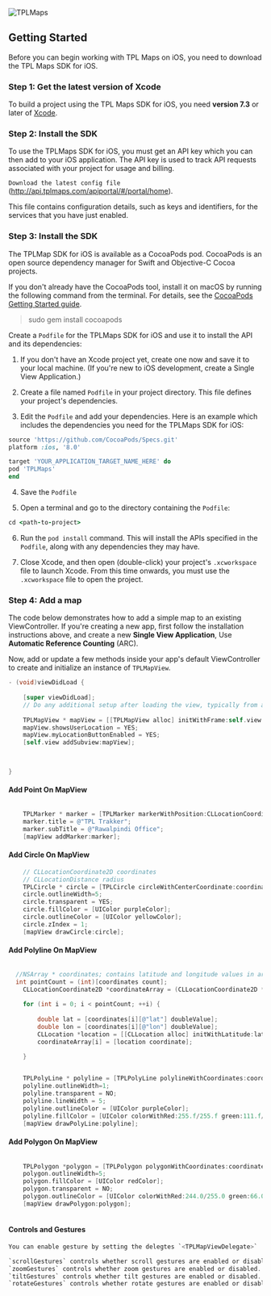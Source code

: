 ![TPLMaps](https://dl.dropboxusercontent.com/s/ks2tbo6ghpwwda0/TPLMapsLogo.png)

## Getting Started
Before you can begin working with TPL Maps on iOS, you need to download the TPL Maps SDK for iOS.

### Step 1: Get the latest version of Xcode
To build a project using the TPL Maps SDK for iOS, you need **version 7.3** or later of [Xcode](https://developer.apple.com/xcode/).

### Step 2: Install the SDK

To use the TPLMaps SDK for iOS, you must get an API key which you can then add to your iOS application.  The API key is used to track API requests associated with your project for usage and billing.

`Download the latest config file` 
(http://api.tplmaps.com/apiportal/#/portal/home).

This file contains configuration details, such as keys and identifiers, for the services that you have just enabled.

### Step 3: Install the SDK

The TPLMap SDK for iOS is available as a CocoaPods pod. CocoaPods is an open source dependency manager for Swift and Objective-C Cocoa projects.

If you don't already have the CocoaPods tool, install it on macOS by running the following command from the terminal. For details, see the [CocoaPods Getting Started guide](https://guides.cocoapods.org/using/getting-started.html).

> sudo gem install cocoapods

Create a `Podfile` for the TPLMaps SDK for iOS and use it to install the API and its dependencies:

1. If you don't have an Xcode project yet, create one now and save it to your local machine. (If you're new to iOS development, create a Single View Application.)

2. Create a file named `Podfile` in your project directory. This file defines your project's dependencies. 

3. Edit the `Podfile` and add your dependencies. Here is an example which includes the dependencies you need for the TPLMaps SDK for iOS:

```ruby
source 'https://github.com/CocoaPods/Specs.git'
platform :ios, '8.0'

target 'YOUR_APPLICATION_TARGET_NAME_HERE' do
pod 'TPLMaps'
end
```

4. Save the `Podfile`

5. Open a terminal and go to the directory containing the `Podfile`:
```ruby
cd <path-to-project>
```

6. Run the `pod install` command. This will install the APIs specified in the `Podfile`, along with any dependencies they may have.

7. Close Xcode, and then open (double-click) your project's `.xcworkspace` file to launch Xcode. From this time onwards, you must use the `.xcworkspace` file to open the project.

### Step 4: Add a map
The code below demonstrates how to add a simple map to an existing ViewController. If you're creating a new app, first follow the installation instructions above, and create a new **Single View Application**, Use **Automatic Reference Counting** (ARC).

Now, add or update a few methods inside your app's default ViewController to create and initialize an instance of `TPLMapView`.

```objective-c
- (void)viewDidLoad {
    
    [super viewDidLoad];
    // Do any additional setup after loading the view, typically from a nib.
    
    TPLMapView * mapView = [[TPLMapView alloc] initWithFrame:self.view.frame];
    mapView.showsUserLocation = YES;
    mapView.myLocationButtonEnabled = YES;
    [self.view addSubview:mapView];


    
}

```

#### Add Point On MapView
```objective-c

    TPLMarker * marker = [TPLMarker markerWithPosition:CLLocationCoordinate2DMake(33.522484, 73.094552)];
    marker.title = @"TPL Trakker";
    marker.subTitle = @"Rawalpindi Office";
    [mapView addMarker:marker];

```

#### Add Circle On MapView
```objective-c
    // CLLocationCoordinate2D coordinates
    // CLLocationDistance radius
    TPLCircle * circle = [TPLCircle circleWithCenterCoordinate:coordinates radius:radius];
    circle.outlineWidth=5;
    circle.transparent = YES;
    circle.fillColor = [UIColor purpleColor];
    circle.outlineColor = [UIColor yellowColor];
    circle.zIndex = 1;
    [mapView drawCircle:circle];

```

#### Add Polyline On MapView
```objective-c

  //NSArray * coordinates; contains latitude and longitude values in array.
  int pointCount = (int)[coordinates count];
    CLLocationCoordinate2D *coordinateArray = (CLLocationCoordinate2D *)malloc(pointCount * sizeof(CLLocationCoordinate2D));
    
    for (int i = 0; i < pointCount; ++i) {
        
        double lat = [coordinates[i][@"lat"] doubleValue];
        double lon = [coordinates[i][@"lon"] doubleValue];
        CLLocation *location = [[CLLocation alloc] initWithLatitude:lat longitude:lon];
        coordinateArray[i] = [location coordinate];
        
    }


    TPLPolyLine * polyline = [TPLPolyLine polylineWithCoordinates:coordinateArray count:pointCount];
    polyline.outlineWidth=1;
    polyline.transparent = NO;
    polyline.lineWidth = 5;
    polyline.outlineColor = [UIColor purpleColor];
    polyline.fillColor = [UIColor colorWithRed:255.f/255.f green:111.f/255.f blue:105.f/255.f alpha:.1f];
    [mapView drawPolyLine:polyline];


```
#### Add Polygon On MapView
```objective-c
    
    TPLPolygon *polygon = [TPLPolygon polygonWithCoordinates:coordinateArray count:pointCount];
    polygon.outlineWidth=5;
    polygon.fillColor = [UIColor redColor];
    polygon.transparent = NO;
    polygon.outlineColor = [UIColor colorWithRed:244.0/255.0 green:66.0/255.0 blue:226.0/255.0 alpha:1.0];
    [mapView drawPolygon:polygon];
    
```
#### Controls and Gestures
```objective-c
You can enable gesture by setting the delegtes `<TPLMapViewDelegate>`

`scrollGestures` controls whether scroll gestures are enabled or disabled. If enabled, users may swipe to pan the camera.
`zoomGestures` controls whether zoom gestures are enabled or disabled. If enabled, users may double tap, two-finger tap, or pinch to zoom the camera. Note that double tapping or pinching when scrollGestures are enabled may pan the camera to the specified point.
`tiltGestures` controls whether tilt gestures are enabled or disabled. If enabled, users may use a two-finger vertical down or up swipe to tilt the camera.
`rotateGestures` controls whether rotate gestures are enabled or disabled. If enabled, users may use a two-finger rotate gesture to rotate the camera.

```




